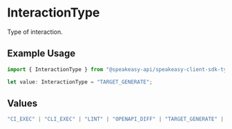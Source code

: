 # InteractionType

Type of interaction.

## Example Usage

```typescript
import { InteractionType } from "@speakeasy-api/speakeasy-client-sdk-typescript/sdk/models/shared";

let value: InteractionType = "TARGET_GENERATE";
```

## Values

```typescript
"CI_EXEC" | "CLI_EXEC" | "LINT" | "OPENAPI_DIFF" | "TARGET_GENERATE" | "TOMBSTONE" | "AUTHENTICATE" | "QUICKSTART" | "RUN" | "CONFIGURE" | "PUBLISH" | "TEST"
```